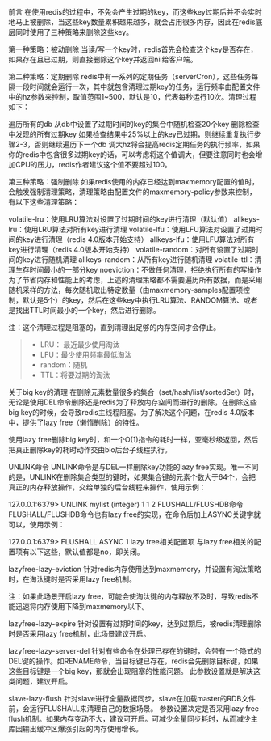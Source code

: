 前言
在使用redis的过程中，不免会产生过期的key，而这些key过期后并不会实时地马上被删除，当这些key数量累积越来越多，就会占用很多内存，因此在redis底层同时使用了三种策略来删除这些key。

第一种策略：被动删除
当读/写一个key时，redis首先会检查这个key是否存在，如果存在且已过期，则直接删除这个key并返回nil给客户端。

第二种策略：定期删除
redis中有一系列的定期任务（serverCron），这些任务每隔一段时间就会运行一次，其中就包含清理过期key的任务，运行频率由配置文件中的hz参数来控制，取值范围1~500，默认是10，代表每秒运行10次。清理过程如下：

遍历所有的db
从db中设置了过期时间的key的集合中随机检查20个key
删除检查中发现的所有过期key
如果检查结果中25%以上的key已过期，则继续重复执行步骤2-3，否则继续遍历下一个db
调大hz将会提高redis定期任务的执行频率，如果你的redis中包含很多过期key的话，可以考虑将这个值调大，但要注意同时也会增加CPU的压力，redis作者建议这个值不要超过100。

第三种策略：强制删除
如果redis使用的内存已经达到maxmemory配置的值时，会触发强制清理策略，清理策略由配置文件的maxmemory-policy参数来控制，有以下这些清理策略：

volatile-lru：使用LRU算法对设置了过期时间的key进行清理（默认值）
allkeys-lru：使用LRU算法对所有key进行清理
volatile-lfu：使用LFU算法对设置了过期时间的key进行清理（redis 4.0版本开始支持）
allkeys-lfu：使用LFU算法对所有key进行清理（redis 4.0版本开始支持）
volatile-random：对所有设置了过期时间的key进行随机清理
allkeys-random：从所有key进行随机清理
volatile-ttl：清理生存时间最小的一部分key
noeviction：不做任何清理，拒绝执行所有的写操作
为了节省内存和性能上的考虑，上述的清理策略都不需要遍历所有数据，而是采用随机采样的方法，每次随机取出特定数量（由maxmemory-samples配置项控制，默认是5个）的key，然后在这些key中执行LRU算法、RANDOM算法、或者是找出TTL时间最小的一个key，然后进行删除。

注：这个清理过程是阻塞的，直到清理出足够的内存空间才会停止。

> - LRU： 最近最少使用淘汰
> - LFU：最少使用频率最低淘汰
> - random：随机
> - TTL：将要过期的淘汰



关于big key的清理
在删除元素数量很多的集合（set/hash/list/sortedSet）时，无论是使用DEL命令删除还是redis为了释放内存空间而进行的删除，在删除这些big key的时候，会导致redis主线程阻塞。为了解决这个问题，在redis 4.0版本中，提供了lazy free（懒惰删除）的特性。

使用lazy free删除big key时，和一个O(1)指令的耗时一样，亚毫秒级返回，然后把真正删除key的耗时动作交由bio后台子线程执行。

UNLINK命令
UNLINK命令是与DEL一样删除key功能的lazy free实现。唯一不同的是，UNLINK在删除集合类型的键时，如果集合键的元素个数大于64个，会把真正的内存释放操作，交给单独的后台线程来操作，使用示例：

127.0.0.1:6379> UNLINK mylist
(integer) 1
1
2
FLUSHALL/FLUSHDB命令
FLUSHALL/FLUSHDB命令也有lazy free的实现，在命令后加上ASYNC关键字就可以，使用示例：

127.0.0.1:6379> FLUSHALL ASYNC
1
lazy free相关配置项
与lazy free相关的配置项有以下这些，默认值都是no，即关闭。

lazyfree-lazy-eviction
针对redis内存使用达到maxmemory，并设置有淘汰策略时，在淘汰键时是否采用lazy free机制。

注：如果此场景开启lazy free，可能会使淘汰键的内存释放不及时，导致redis不能迅速将内存使用下降到maxmemory以下。

lazyfree-lazy-expire
针对设置有过期时间的key，达到过期后，被redis清理删除时是否采用lazy free机制，此场景建议开启。

lazyfree-lazy-server-del
针对有些命令在处理已存在的键时，会带有一个隐式的DEL键的操作。如RENAME命令，当目标键已存在，redis会先删除目标键，如果这些目标键是一个big key，那就会出现阻塞的性能问题。 此参数设置就是解决这类问题，建议开启。

slave-lazy-flush
针对slave进行全量数据同步，slave在加载master的RDB文件前，会运行FLUSHALL来清理自己的数据场景。
参数设置决定是否采用lazy free flush机制。如果内存变动不大，建议可开启。可减少全量同步耗时，从而减少主库因输出缓冲区爆涨引起的内存使用增长。



